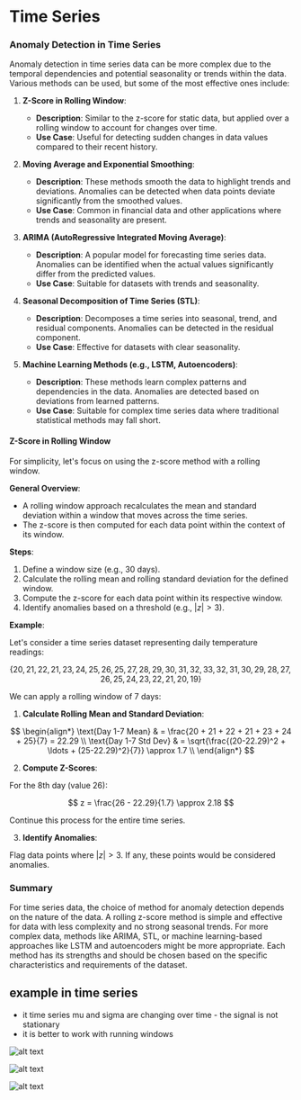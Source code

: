 # Time Series

### Anomaly Detection in Time Series

Anomaly detection in time series data can be more complex due to the temporal dependencies and potential seasonality or trends within the data. Various methods can be used, but some of the most effective ones include:

1. **Z-Score in Rolling Window**:
   - **Description**: Similar to the z-score for static data, but applied over a rolling window to account for changes over time.
   - **Use Case**: Useful for detecting sudden changes in data values compared to their recent history.

2. **Moving Average and Exponential Smoothing**:
   - **Description**: These methods smooth the data to highlight trends and deviations. Anomalies can be detected when data points deviate significantly from the smoothed values.
   - **Use Case**: Common in financial data and other applications where trends and seasonality are present.

3. **ARIMA (AutoRegressive Integrated Moving Average)**:
   - **Description**: A popular model for forecasting time series data. Anomalies can be identified when the actual values significantly differ from the predicted values.
   - **Use Case**: Suitable for datasets with trends and seasonality.

4. **Seasonal Decomposition of Time Series (STL)**:
   - **Description**: Decomposes a time series into seasonal, trend, and residual components. Anomalies can be detected in the residual component.
   - **Use Case**: Effective for datasets with clear seasonality.

5. **Machine Learning Methods (e.g., LSTM, Autoencoders)**:
   - **Description**: These methods learn complex patterns and dependencies in the data. Anomalies are detected based on deviations from learned patterns.
   - **Use Case**: Suitable for complex time series data where traditional statistical methods may fall short.

#### Z-Score in Rolling Window

For simplicity, let's focus on using the z-score method with a rolling window.

**General Overview**:
- A rolling window approach recalculates the mean and standard deviation within a window that moves across the time series.
- The z-score is then computed for each data point within the context of its window.

**Steps**:
1. Define a window size (e.g., 30 days).
2. Calculate the rolling mean and rolling standard deviation for the defined window.
3. Compute the z-score for each data point within its respective window.
4. Identify anomalies based on a threshold (e.g., $|z| > 3$).

**Example**:

Let's consider a time series dataset representing daily temperature readings:

$$ \{20, 21, 22, 21, 23, 24, 25, 26, 25, 27, 28, 29, 30, 31, 32, 33, 32, 31, 30, 29, 28, 27, 26, 25, 24, 23, 22, 21, 20, 19\} $$

We can apply a rolling window of 7 days:

1. **Calculate Rolling Mean and Standard Deviation**:

$$ 
\begin{align*}
\text{Day 1-7 Mean} & = \frac{20 + 21 + 22 + 21 + 23 + 24 + 25}{7} = 22.29 \\
\text{Day 1-7 Std Dev} & = \sqrt{\frac{(20-22.29)^2 + \ldots + (25-22.29)^2}{7}} \approx 1.7 \\
\end{align*}
$$

2. **Compute Z-Scores**:

For the 8th day (value 26):

$$ 
z = \frac{26 - 22.29}{1.7} \approx 2.18 
$$

Continue this process for the entire time series.

3. **Identify Anomalies**:

Flag data points where $|z| > 3$. If any, these points would be considered anomalies.

### Summary

For time series data, the choice of method for anomaly detection depends on the nature of the data. A rolling z-score method is simple and effective for data with less complexity and no strong seasonal trends. For more complex data, methods like ARIMA, STL, or machine learning-based approaches like LSTM and autoencoders might be more appropriate. Each method has its strengths and should be chosen based on the specific characteristics and requirements of the dataset.

## example in time series

* it time series mu and sigma are changing over time - the signal is not stationary
* it is better to work with running windows 


![alt text](image-6.png)

![alt text](image-7.png)

![alt text](image-8.png)
